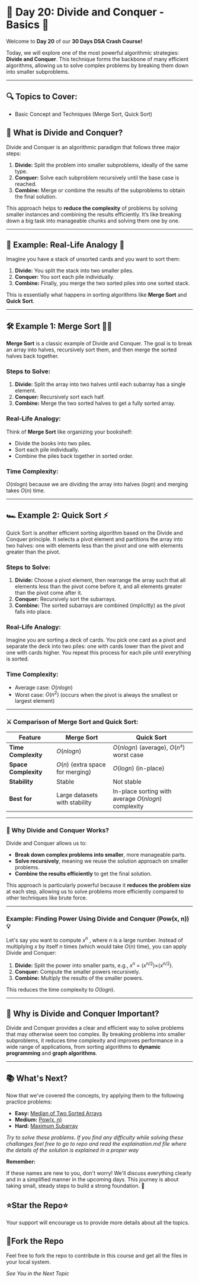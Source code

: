 # 🌟 Day 20: Divide and Conquer - Basics 🌟

Welcome to **Day 20** of our **30 Days DSA Crash Course!** 

Today, we will explore one of the most powerful algorithmic strategies: **Divide and Conquer**. This technique forms the backbone of many efficient algorithms, allowing us to solve complex problems by breaking them down into smaller subproblems.

<hr>

## 🔍 Topics to Cover:

- Basic Concept and Techniques (Merge Sort, Quick Sort)

## 🧠 What is Divide and Conquer?

Divide and Conquer is an algorithmic paradigm that follows three major steps:

1. **Divide:** Split the problem into smaller subproblems, ideally of the same type.
2. **Conquer:** Solve each subproblem recursively until the base case is reached.
3. **Combine:** Merge or combine the results of the subproblems to obtain the final solution.

This approach helps to **reduce the complexity** of problems by solving smaller instances and combining the results efficiently. It’s like breaking down a big task into manageable chunks and solving them one by one.

<hr>

## 🧩 Example: Real-Life Analogy 🎯

Imagine you have a stack of unsorted cards and you want to sort them:

1. **Divide:** You split the stack into two smaller piles.
2. **Conquer:** You sort each pile individually.
3. **Combine:** Finally, you merge the two sorted piles into one sorted stack.

This is essentially what happens in sorting algorithms like **Merge Sort** and **Quick Sort**.

<hr>

## 🛠 Example 1: Merge Sort 🧑‍💻

**Merge Sort** is a classic example of Divide and Conquer. The goal is to break an array into halves, recursively sort them, and then merge the sorted halves back together.

### Steps to Solve:

1. **Divide:** Split the array into two halves until each subarray has a single element.
2. **Conquer:** Recursively sort each half.
3. **Combine:** Merge the two sorted halves to get a fully sorted array.

### Real-Life Analogy:

Think of **Merge Sort** like organizing your bookshelf:

- Divide the books into two piles.
- Sort each pile individually.
- Combine the piles back together in sorted order.

### Time Complexity:

$O(n log n)$ because we are dividing the array into halves $(log n)$ and merging takes $O(n)$ time.

<hr>

## 🏎️ Example 2: Quick Sort ⚡

Quick Sort is another efficient sorting algorithm based on the Divide and Conquer principle. It selects a pivot element and partitions the array into two halves: one with elements less than the pivot and one with elements greater than the pivot.

### Steps to Solve:

1. **Divide:** Choose a pivot element, then rearrange the array such that all elements less than the pivot come before it, and all elements greater than the pivot come after it.
2. **Conquer:** Recursively sort the subarrays.
3. **Combine:** The sorted subarrays are combined (implicitly) as the pivot falls into place.

### Real-Life Analogy:

Imagine you are sorting a deck of cards. You pick one card as a pivot and separate the deck into two piles: one with cards lower than the pivot and one with cards higher. You repeat this process for each pile until everything is sorted.

### Time Complexity:

- Average case: $O(n log n)$
- Worst case: $O(n^2)$ (occurs when the pivot is always the smallest or largest element)

<hr>

### ⚔️ Comparison of Merge Sort and Quick Sort:

| Feature                 | Merge Sort                    | Quick Sort                     |
|-------------------------|-------------------------------|---------------------------------|
| **Time Complexity**      | $O(n log n)$                    | $O(n log n)$ (average), $O(n²)$ worst case |
| **Space Complexity**     | $O(n)$ (extra space for merging)| $O(log n)$ (in-place)            |
| **Stability**            | Stable                        | Not stable                     |
| **Best for**             | Large datasets with stability | In-place sorting with average $O(n log n)$ complexity |



<hr>

### 🔧 Why Divide and Conquer Works?
Divide and Conquer allows us to:

- **Break down complex problems into smaller**, more manageable parts.
- **Solve recursively**, meaning we reuse the solution approach on smaller problems.
- **Combine the results efficiently** to get the final solution.

This approach is particularly powerful because it **reduces the problem size** at each step, allowing us to solve problems more efficiently compared to other techniques like brute force.


<hr>

### Example: Finding Power Using Divide and Conquer (Pow(x, n)) 💡

Let's say you want to compute $x^n$
 , where $n$ is a large number. Instead of multiplying $x$ by itself $n$
times (which would take $O(n)$ time), you can apply Divide and Conquer:

1. **Divide:** Split the power into smaller parts, e.g., 
$x^n$ = $(x$<sup>n/2</sup>$)$×$(x$<sup>n/2</sup>$)$.
2. **Conquer:** Compute the smaller powers recursively.
3. **Combine:** Multiply the results of the smaller powers.

This reduces the time complexity to $O(log n)$.

<hr>

## 🌟 Why is Divide and Conquer Important?

Divide and Conquer provides a clear and efficient way to solve problems that may otherwise seem too complex. By breaking problems into smaller subproblems, it reduces time complexity and improves performance in a wide range of applications, from sorting algorithms to **dynamic programming** and **graph algorithms**.

<hr>

## 📚 What's Next?
Now that we've covered the concepts, try applying them to the following practice problems:

  - **Easy:** [Median of Two Sorted Arrays](https://leetcode.com/problems/median-of-two-sorted-arrays/)
  - **Medium:** [Pow(x, n)](https://leetcode.com/problems/powx-n/)
  - **Hard:** [Maximum Subarray](https://leetcode.com/problems/maximum-subarray/)


*Try to solve these problems. If you find any difficulty while solving these challanges feel free to go to repo and read the explaination.md file where the details of the solution is explained in a proper way*

**Remember:** 

If these names are new to you, don't worry! We'll discuss everything clearly and in a simplified manner in the upcoming days. This journey is about taking small, steady steps to build a strong foundation. 🚀

## ⭐Star the Repo⭐

Your support will encourage us to provide more details about all the topics.

## 🍴Fork the Repo

Feel free to fork the repo to contribute in this course and get all the files in your local system.

*See You in the Next Topic*